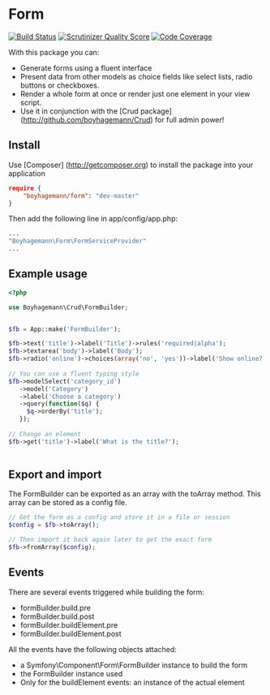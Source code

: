 Form
====

[![Build Status](https://travis-ci.org/boyhagemann/Form.png?branch=master)](https://travis-ci.org/boyhagemann/Form)
[![Scrutinizer Quality Score](https://scrutinizer-ci.com/g/boyhagemann/Form/badges/quality-score.png?s=8103612755c7470eec131897dbc93d6c7236e0cb)](https://scrutinizer-ci.com/g/boyhagemann/Form/)
[![Code Coverage](https://scrutinizer-ci.com/g/boyhagemann/Form/badges/coverage.png?s=ecb4b7677b38abd8279c89dfdf469c2fffdd12a4)](https://scrutinizer-ci.com/g/boyhagemann/Form/)

With this package you can:

* Generate forms using a fluent interface
* Present data from other models as choice fields like select lists, radio buttons or checkboxes.
* Render a whole form at once or render just one element in your view script.
* Use it in conjunction with the [Crud package] (http://github.com/boyhagemann/Crud) for full admin power!

## Install

Use [Composer] (http://getcomposer.org) to install the package into your application
```json
require {
    "boyhagemann/form": "dev-master"
}
```

Then add the following line in app/config/app.php:
```php
...
"Boyhagemann\Form\FormServiceProvider"
...
```

## Example usage

```php
<?php

use Boyhagemann\Crud\FormBuilder;


$fb = App::make('FormBuilder');

$fb->text('title')->label('Title')->rules('required|alpha');
$fb->textarea('body')->label('Body');
$fb->radio('online')->choices(array('no', 'yes'))->label('Show online?');
        
// You can use a fluent typing style
$fb->modelSelect('category_id')
   ->model('Category')
   ->label('Choose a category')
   ->query(function($q) {
     $q->orderBy('title');
   });
   
// Change an element
$fb->get('title')->label('What is the title?');
   
```

## Export and import
The FormBuilder can be exported as an array with the toArray method. 
This array can be stored as a config file.
```php
// Get the form as a config and store it in a file or session
$config = $fb->toArray();

// Then import it back again later to get the exact form
$fb->fromArray($config);
```

## Events
There are several events triggered while building the form:

- formBuilder.build.pre
- formBuilder.build.post
- formBuilder.buildElement.pre
- formBuilder.buildElement.post

All the events have the following objects attached:
- a Symfony\Component\Form\FormBuilder instance to build the form
- the FormBuilder instance used
- Only for the buildElement events: an instance of the actual element


